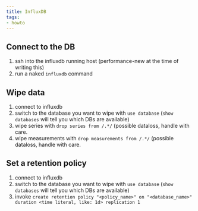 ```yaml
---
title: InfluxDB
tags:
- howto
---
```



## Connect to the DB

1. ssh into the influxdb running host (performance-new at the time of writing this)
1. run a naked `influxdb` command

## Wipe data

1. connect to influxdb
1. switch to the database you want to wipe with `use database` (`show databases` will tell you which DBs are available)
1. wipe series with `drop series from /.*/` (possible dataloss, handle with care.
1. wipe measurements with `drop measurements from /.*/` (possible dataloss, handle with care.

## Set a retention policy

1. connect to influxdb
1. switch to the database you want to wipe with `use database` (`show databases` will tell you which DBs are available)
1. invoke `create retention policy "<policy_name>" on "<database_name>" duration <time literal, like: 1d> replication 1`
